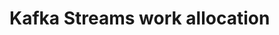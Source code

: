 # Kafka Streams work allocation
<!--stackedit_data:
eyJoaXN0b3J5IjpbLTEzMTMwNjM2ODMsMjA1NjcwNjEwNSwxOT
Y2ODEzNTc4LC02MDkwNzQyNTgsNzk3ODg4NTE1LDkzOTQ5MTU5
MywtNjI5NjA4MjE1LDE3MTM3MTQwNDQsMTY3MTAwMTM0MiwxMz
E5OTMyNTA1LDExOTYyODMzMTYsMTY3ODU4NTE5NSwtNTAxMDEz
MjYxLDIwMzY3NzI0NDMsLTIwODg3NDY2MTIsLTk1MDAyNTAxMi
wtNTA0MjczNDcwLC0xMTYxNzQwNTc1LC0yMTQ2NTEwMDAzLDIw
ODI2MDE2MTZdfQ==
-->